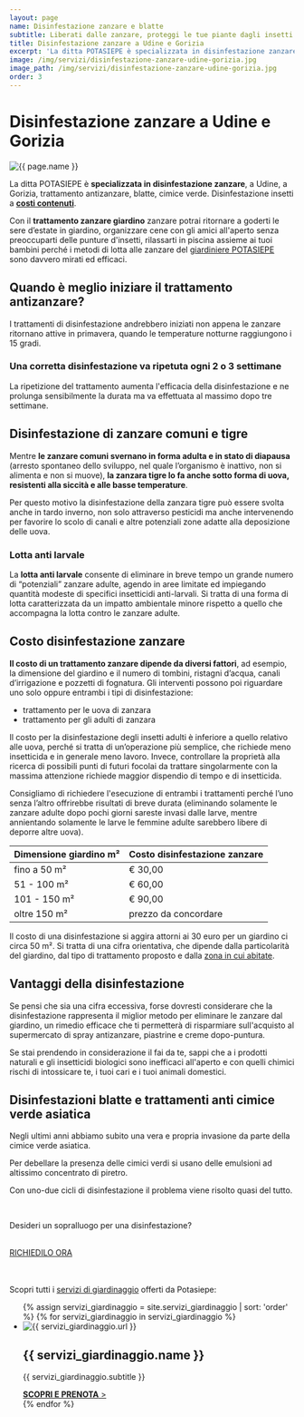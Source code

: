 ```yaml
---
layout: page
name: Disinfestazione zanzare e blatte
subtitle: Liberati dalle zanzare, proteggi le tue piante dagli insetti.
title: Disinfestazione zanzare a Udine e Gorizia
excerpt: 'La ditta POTASIEPE è specializzata in disinfestazione zanzare, a Udine e Gorizia, trattamento antizanzare, blatte, cimice verde. Disinfestazione insetti, costo.'
image: /img/servizi/disinfestazione-zanzare-udine-gorizia.jpg
image_path: /img/servizi/disinfestazione-zanzare-udine-gorizia.jpg
order: 3
---
```

# Disinfestazione zanzare a Udine e Gorizia

<img src="{{ page.image_path }}" alt="{{ page.name }}" title="{{ page.name }}"/>

La ditta POTASIEPE è **specializzata in disinfestazione zanzare**, a Udine, a Gorizia, trattamento antizanzare, blatte, cimice verde. Disinfestazione insetti a [**costi contenuti**](#costo "scopri quanto costa la disinfestazione zanzare").

Con il **trattamento zanzare giardino** zanzare potrai ritornare a goderti le sere d’estate in giardino, organizzare cene con gli amici all'aperto senza preoccuparti delle punture d'insetti, rilassarti in piscina assieme ai tuoi bambini perché i metodi di lotta alle zanzare del  [giardiniere POTASIEPE](/chi-sono/ "chi sono") sono davvero mirati ed efficaci.  

## Quando è meglio iniziare il trattamento antizanzare?

I trattamenti di disinfestazione andrebbero iniziati non appena le zanzare ritornano attive in primavera, quando le temperature notturne raggiungono i 15 gradi.

### Una corretta disinfestazione va ripetuta ogni 2 o 3 settimane

La ripetizione del trattamento aumenta l'efficacia della disinfestazione e ne prolunga sensibilmente la durata ma va effettuata al massimo dopo tre settimane.

## Disinfestazione di zanzare comuni e tigre

Mentre **le zanzare comuni svernano in forma adulta e in stato di diapausa** (arresto spontaneo dello sviluppo, nel quale l’organismo è inattivo, non si alimenta e non si muove), **la zanzara tigre lo fa anche sotto forma di uova, resistenti alla siccità e alle basse temperature**.

Per questo motivo la disinfestazione della zanzara tigre può essere svolta anche in tardo inverno, non solo attraverso pesticidi ma anche intervenendo per favorire lo scolo di canali e altre potenziali zone adatte alla deposizione delle uova.

### Lotta anti larvale

La **lotta anti larvale** consente di eliminare in breve tempo un grande numero di “potenziali” zanzare adulte, agendo in aree limitate ed impiegando quantità modeste di specifici insetticidi anti-larvali. Si tratta di una forma di lotta caratterizzata da un impatto ambientale minore rispetto a quello che accompagna la lotta contro le zanzare adulte.

<h2 id="costo">Costo disinfestazione zanzare</h2>

**Il costo di un trattamento zanzare dipende da diversi fattori**, ad esempio, la dimensione del giardino e il numero di tombini, ristagni d’acqua, canali d’irrigazione e pozzetti di fognatura. Gli interventi possono poi riguardare uno solo oppure entrambi i tipi di disinfestazione:

- trattamento per le uova di zanzara
- trattamento per gli adulti di zanzara

Il costo per la disinfestazione degli insetti adulti è inferiore a quello relativo alle uova, perché si tratta di un’operazione più semplice, che richiede meno insetticida e in generale meno lavoro. Invece, controllare la proprietà alla ricerca di possibili punti di futuri focolai da trattare singolarmente con la massima attenzione richiede maggior dispendio di tempo e di insetticida.

Consigliamo di richiedere l'esecuzione di entrambi i trattamenti perché l’uno senza l’altro offrirebbe risultati di breve durata (eliminando solamente le zanzare adulte dopo pochi giorni sareste invasi dalle larve, mentre annientando solamente le larve le femmine adulte sarebbero libere di deporre altre uova).

| Dimensione giardino m² | Costo disinfestazione zanzare |
| ------------ | ------- |
| fino a 50 m² | € 30,00 |
| 51 - 100 m²  | € 60,00 |
|101 - 150 m²  | € 90,00 |
|oltre 150 m²  | prezzo da concordare |

Il costo di una disinfestazione si aggira attorni ai 30 euro per un giardino ci circa 50 m². Si tratta di una cifra orientativa, che dipende dalla particolarità del giardino, dal tipo di trattamento proposto e dalla [zona in cui abitate](/prezzi/ "scopri il costo del diritto di chiamata").

## Vantaggi della disinfestazione

Se pensi che sia una cifra eccessiva, forse dovresti considerare che la disinfestazione rappresenta il miglior metodo per eliminare le zanzare dal giardino, un rimedio efficace che ti permetterà di risparmiare sull'acquisto al supermercato di spray antizanzare, piastrine e creme dopo-puntura.

Se stai prendendo in considerazione il fai da te, sappi che a i prodotti naturali e gli insetticidi biologici sono inefficaci all'aperto e con quelli chimici rischi di intossicare te, i tuoi cari e i tuoi animali domestici.

## Disinfestazioni blatte e trattamenti anti cimice verde asiatica

Negli ultimi anni abbiamo subito una vera e propria invasione da parte della cimice verde asiatica.

Per debellare la presenza delle cimici verdi si usano delle emulsioni ad altissimo concentrato di piretro.

Con uno-due cicli di disinfestazione il problema viene risolto quasi del tutto.

<br/>
<div class="text-center">
  <p class="h3">Desideri un sopralluogo per una disinfestazione?</p>
  <br/>
  <a title="Richiedi un sopralluogo" href="/contatti/" class="button">RICHIEDILO ORA</a>
</div>
<br/><br/>

<p class="h3">Scopri tutti i <a href="/servizi-di-giardinaggio/" title="servizi di giardinaggio">servizi di giardinaggio</a> offerti da Potasiepe:</p>

<div class="list-collection">
<ul>
  {% assign servizi_giardinaggio = site.servizi_giardinaggio | sort: 'order' %}
  {% for servizi_giardinaggio in servizi_giardinaggio %}
		<li>
      <article>
      <img src="{% include relative-src.html src=servizi_giardinaggio.image_path %}" alt="{{ servizi_giardinaggio.url }}">
      <div>
      <h2 class="h3">{{ servizi_giardinaggio.name }}</h2>
      <p>{{ servizi_giardinaggio.subtitle }}</p>
			<a href="{{ site.baseurl }}{{ servizi_giardinaggio.url }}" title="{{ servizi_giardinaggio.name }}"><strong>SCOPRI E PRENOTA</strong> &gt;</a>
      </div>
      </article>
    </li>
	{% endfor %}
</ul>
</div>
